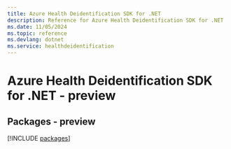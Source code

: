 ```yaml
---
title: Azure Health Deidentification SDK for .NET
description: Reference for Azure Health Deidentification SDK for .NET
ms.date: 11/05/2024
ms.topic: reference
ms.devlang: dotnet
ms.service: healthdeidentification
---
```

# Azure Health Deidentification SDK for .NET - preview
## Packages - preview
[!INCLUDE [packages](health-deidentification-index.md)]